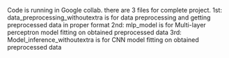 Code is running in Google collab.
there are 3 files for complete project.
1st: data_preprocessing_withoutextra is for data preprocessing and getting preprocessed data in proper format
2nd: mlp_model is for Multi-layer perceptron model fitting on obtained preprocessed data
3rd: Model_inference_withoutextra is for CNN model fitting on obtained preprocessed data
